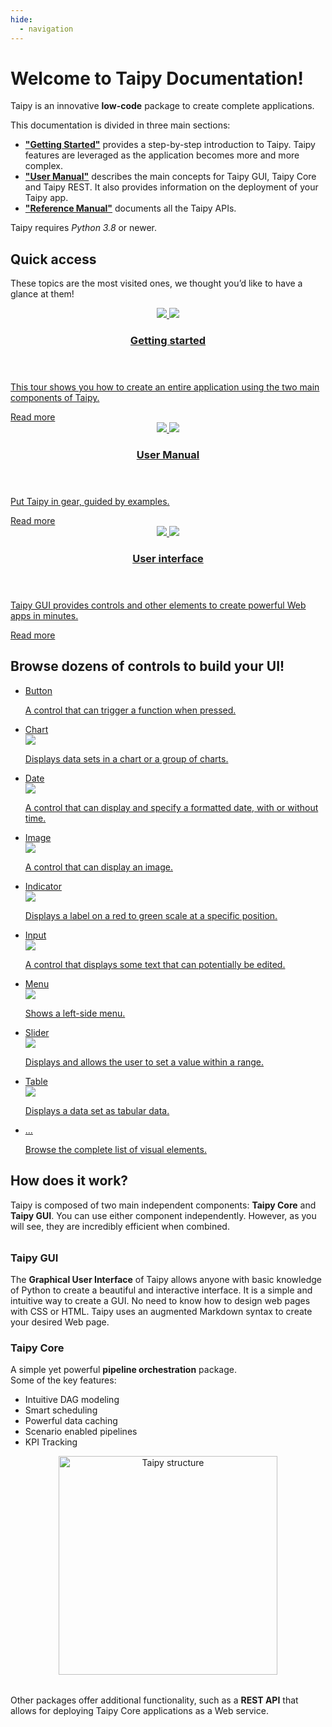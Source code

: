 ```yaml
---
hide:
  - navigation
---
```



# Welcome to Taipy Documentation!

Taipy is an innovative **low-code** package to create complete applications.

This documentation is divided in three main sections:

- [**"Getting Started"**](getting_started/index.md) provides a step-by-step introduction to Taipy. Taipy features are leveraged as the application becomes more and more complex.
- [**"User Manual"**](manuals/about.md) describes the main concepts for Taipy GUI, Taipy Core and Taipy REST. It also  provides information on the deployment of your Taipy app.
- [**"Reference Manual"**](manuals/reference) documents all the Taipy APIs.

Taipy requires *Python 3.8* or newer.

## Quick access

These topics are the most visited ones, we thought you’d like to have a glance at them!

<div class="tp-row tp-row--gutter-sm">
  <div class="tp-col-12 tp-col-md-6 tp-col-lg-4 d-flex">
    <a class="tp-content-card" href="getting_started/">
      <header class="tp-content-card-header">
        <img class="tp-content-card-icon icon-light" src="images/icons/flag-w.svg">
        <img class="tp-content-card-icon icon-dark" src="images/icons/flag.svg">
        <h3>Getting started</h3>
      </header>
      <p>
        This tour shows you how to create an entire application using the two main components of Taipy.
      </p>
      <span class="tp-content-card-readmore">Read more</span>
    </a>
  </div>
  <div class="tp-col-12 tp-col-md-6 tp-col-lg-4 d-flex">
    <a class="tp-content-card" href="manuals/about/">
      <header class="tp-content-card-header">
        <img class="tp-content-card-icon icon-light" src="images/icons/menu_book-w.svg">
        <img class="tp-content-card-icon icon-dark" src="images/icons/menu_book.svg">
        <h3>User Manual</h3>
      </header>
      <p>
        Put Taipy in gear, guided by examples.
      </p>
      <span class="tp-content-card-readmore">Read more</span>
    </a>
  </div>
  <div class="tp-col-12 tp-col-md-6 tp-col-lg-4 d-flex">
    <a class="tp-content-card" href="manuals/gui/">
      <header class="tp-content-card-header">
        <img class="tp-content-card-icon icon-light" src="images/icons/dashboard-w.svg">
        <img class="tp-content-card-icon icon-dark" src="images/icons/dashboard.svg">
        <h3>User interface</h3>
      </header>
      <p>
        Taipy GUI provides controls and other elements to create powerful Web apps in minutes.
      </p>
      <span class="tp-content-card-readmore">Read more</span>
    </a>
  </div>
</div>

## Browse dozens of controls to build your UI!

<ul class="tp-pills-list">
  <li>
    <a class="tp-pill" href="manuals/gui/viselements/button/">
      <span>Button</span>
      <div class="tp-tooltip">
        <img src="manuals/gui/viselements/button-d.png" alt="">
        <p>A control that can trigger a function when pressed.</p>
      </div>
    </a>
  </li>
  <li>
    <a class="tp-pill" href="manuals/gui/viselements/chart/">
      <span>Chart</span>
      <div class="tp-tooltip">
        <img src="manuals/gui/viselements/chart-d.png"/>
        <p>Displays data sets in a chart or a group of charts.</p>
      </div>
    </a>
  </li>
  <li>
    <a class="tp-pill" href="manuals/gui/viselements/date/">
      <span>Date</span>
      <div class="tp-tooltip">
        <img src="manuals/gui/viselements/date-d.png"/>
        <p>A control that can display and specify a formatted date, with or without time.</p>
      </div>
    </a>
  </li>
  <li>
    <a class="tp-pill" href="manuals/gui/viselements/image/">
      <span>Image</span>
      <div class="tp-tooltip">
        <img src="manuals/gui/viselements/image-d.png"/>
        <p>A control that can display an image.</p>
      </div>
    </a>
  </li>
  <li>
    <a class="tp-pill" href="manuals/gui/viselements/indicator/">
      <span>Indicator</span>
      <div class="tp-tooltip">
        <img src="manuals/gui/viselements/indicator-d.png"/>
        <p>Displays a label on a red to green scale at a specific position.</p>
      </div>
    </a>
  </li>
  <li>
    <a class="tp-pill" href="manuals/gui/viselements/input/">
      <span>Input</span>
      <div class="tp-tooltip">
        <img src="manuals/gui/viselements/input-d.png"/>
        <p>A control that displays some text that can potentially be edited.</p>
      </div>
    </a>
  </li>
  <li>
    <a class="tp-pill" href="manuals/gui/viselements/menu/">
      <span>Menu</span>
      <div class="tp-tooltip">
        <img src="manuals/gui/viselements/menu-d.png"/>
        <p>Shows a left-side menu.</p>
      </div>
    </a>
  </li>
  <li>
    <a class="tp-pill" href="manuals/gui/viselements/slider/">
      <span>Slider</span>
      <div class="tp-tooltip">
        <img src="manuals/gui/viselements/slider-d.png"/>
        <p>Displays and allows the user to set a value within a range.</p>
      </div>
    </a>
  </li>
  <li>
    <a class="tp-pill" href="manuals/gui/viselements/table/">
      <span>Table</span>
      <div class="tp-tooltip">
        <img src="manuals/gui/viselements/table-d.png"/>
        <p>Displays a data set as tabular data.</p>
      </div>
    </a>
  </li>
  <li>
    <a class="tp-pill" href="manuals/gui/controls/">
      <span>…</span>
      <div class="tp-tooltip">
        <p>Browse the complete list of visual elements.</p>
      </div>
    </a>
  </li>
</ul>

## How does it work?

Taipy is composed of two main independent components: **Taipy Core** and **Taipy GUI**. You can use either component independently. However, as you will see, they are incredibly efficient when combined.

<div class="tp-row" style="margin-top: 2rem; margin-bottom: 2rem">
  <div class="tp-col-12 tp-col-md">
    <article class="tp-content-card">
      <h3>Taipy GUI</h3>
      <p>
        The <strong>Graphical User Interface</strong> of Taipy allows anyone with basic knowledge of Python to create a beautiful and interactive interface. It is a simple and intuitive way to create a GUI. No need to know how to design web pages with CSS or HTML. Taipy uses an augmented Markdown syntax to create your desired Web page.
      </p>
    </article>
    <article class="tp-content-card">
      <h3>Taipy Core</h3>      
      <p>
        A simple yet powerful <strong>pipeline orchestration</strong> package.<br>
        Some of the key features:
      </p>
      <ul>
        <li>Intuitive DAG modeling</li>
        <li>Smart scheduling</li>
        <li>Powerful data caching</li>
        <li>Scenario enabled pipelines</li>
        <li>KPI Tracking</li>
      </ul>
    </article>
  </div>

  <div class="tp-col-12 tp-col-md-auto">
    <figure align="center">
      <img alt="Taipy structure" src="images/taipy-structure-vector.svg" width="350">
    </figure>
  </div>

</div>

Other packages offer additional functionality, such as a **REST API** that allows for deploying Taipy Core applications as a Web service.

